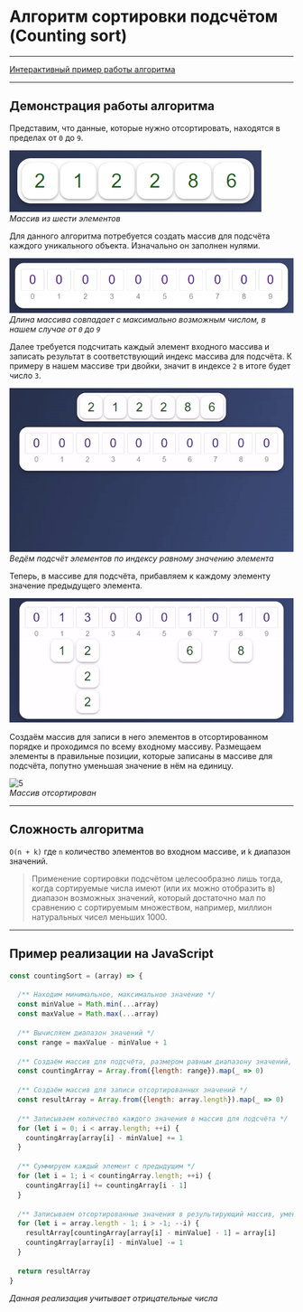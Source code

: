 # Алгоритм сортировки подсчётом (Counting sort)

---
[Интерактивный пример работы алгоритма](https://array-counting-sort.herokuapp.com/)

---

## Демонстрация работы алгоритма

Представим, что данные, которые нужно отсортировать, находятся в пределах от `0` до `9`.

![1](/assets/1.png)  
*Массив из шести элементов*

Для данного алгоритма потребуется создать массив для подсчёта каждого уникального объекта. Изначально он заполнен нулями.

![2](/assets/2.png)  
*Длина массива совпадает с максимально возможным числом, в нашем случае от `0` до `9`*

Далее требуется подсчитать каждый элемент входного массива и записать результат в соответствующий индекс массива для подсчёта.
К примеру в нашем массиве три двойки, значит в индексе `2` в итоге будет число `3`.

![3](/assets/3.gif)  
*Ведём подсчёт элементов по индексу равному значению элемента*

Теперь, в массиве для подсчёта, прибавляем к каждому элементу значение предыдущего элемента.

![4](/assets/4.gif)

Создаём массив для записи в него элементов в отсортированном порядке и проходимся по всему входному
массиву. Размещаем элементы в правильные позиции, которые записаны в массиве для подсчёта, попутно уменьшая
значение в нём на единицу.

![5](/assets/5.gif)  
*Массив отсортирован*

---

## Сложность алгоритма  
`O(n + k)` где `n` количество элементов во входном массиве, и `k` диапазон значений.

>Применение сортировки подсчётом целесообразно лишь тогда, когда сортируемые числа имеют (или их можно отобразить в) диапазон возможных значений,
который достаточно мал по сравнению с сортируемым множеством, например, миллион натуральных чисел меньших 1000.


---

## Пример реализации на JavaScript

```javascript
const countingSort = (array) => {
  
  /** Находим минимальное, максимальное значение */
  const minValue = Math.min(...array)
  const maxValue = Math.max(...array)
  
  /** Вычисляем диапазон значений */
  const range = maxValue - minValue + 1

  /** Создаём массив для подсчёта, размером равным диапазону значений, и заполненяем его нулями */
  const countingArray = Array.from({length: range}).map(_ => 0)
  
  /** Создаём массив для записи отсортированных значений */
  const resultArray = Array.from({length: array.length}).map(_ => 0)

  /** Записываем количество каждого значения в массив для подсчёта */
  for (let i = 0; i < array.length; ++i) {
    countingArray[array[i] - minValue] += 1
  }

  /** Суммируем каждый элемент с предыдущим */
  for (let i = 1; i < countingArray.length; ++i) {
    countingArray[i] += countingArray[i - 1]
  }
  
  /** Записываем отсортированные значения в результирующий массив, уменьшая счётчик на единицу */
  for (let i = array.length - 1; i > -1; --i) {
    resultArray[countingArray[array[i] - minValue] - 1] = array[i]
    countingArray[array[i] - minValue] -= 1
  }

  return resultArray
}
```
*Данная реализация учитывает отрицательные числа*